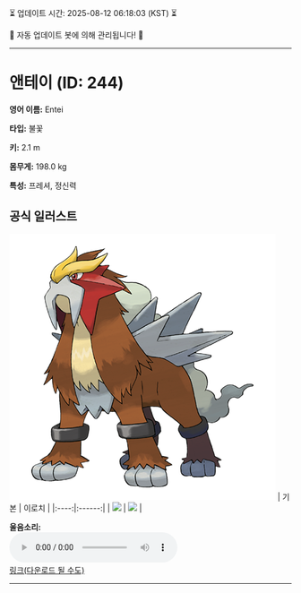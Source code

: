 
⏳ 업데이트 시간: 2025-08-12 06:18:03 (KST) ⏳

🤖 자동 업데이트 봇에 의해 관리됩니다! 🤖

---

# 앤테이 (ID: 244)
**영어 이름:** Entei

**타입:** 불꽃

**키:** 2.1 m

**몸무게:** 198.0 kg

**특성:** 프레셔, 정신력

## 공식 일러스트
![](https://raw.githubusercontent.com/PokeAPI/sprites/master/sprites/pokemon/other/official-artwork/244.png)
| 기본 | 이로치 |
|:----:|:------:|
| <img src="http://play.pokemonshowdown.com/sprites/ani/entei.gif" width="200"> | <img src="http://play.pokemonshowdown.com/sprites/ani-shiny/entei.gif" width="200"> |

**울음소리:**<br><audio controls src="https://raw.githubusercontent.com/PokeAPI/cries/main/cries/pokemon/latest/244.ogg"></audio><br> [링크(다운로드 될 수도)](https://raw.githubusercontent.com/PokeAPI/cries/main/cries/pokemon/latest/244.ogg)


---
